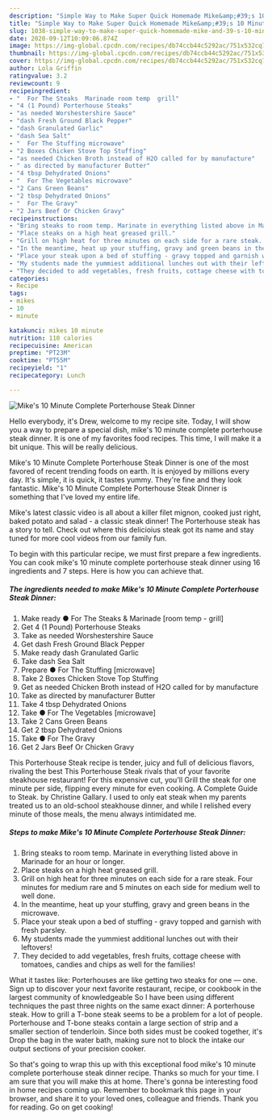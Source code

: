```yaml
---
description: "Simple Way to Make Super Quick Homemade Mike&amp;#39;s 10 Minute Complete Porterhouse Steak Dinner"
title: "Simple Way to Make Super Quick Homemade Mike&amp;#39;s 10 Minute Complete Porterhouse Steak Dinner"
slug: 1038-simple-way-to-make-super-quick-homemade-mike-and-39-s-10-minute-complete-porterhouse-steak-dinner
date: 2020-09-12T10:09:06.874Z
image: https://img-global.cpcdn.com/recipes/db74ccb44c5292ac/751x532cq70/mikes-10-minute-complete-porterhouse-steak-dinner-recipe-main-photo.jpg
thumbnail: https://img-global.cpcdn.com/recipes/db74ccb44c5292ac/751x532cq70/mikes-10-minute-complete-porterhouse-steak-dinner-recipe-main-photo.jpg
cover: https://img-global.cpcdn.com/recipes/db74ccb44c5292ac/751x532cq70/mikes-10-minute-complete-porterhouse-steak-dinner-recipe-main-photo.jpg
author: Lola Griffin
ratingvalue: 3.2
reviewcount: 9
recipeingredient:
- "  For The Steaks  Marinade room temp  grill"
- "4 (1 Pound) Porterhouse Steaks"
- "as needed Worshestershire Sauce"
- "dash Fresh Ground Black Pepper"
- "dash Granulated Garlic"
- "dash Sea Salt"
- "  For The Stuffing microwave"
- "2 Boxes Chicken Stove Top Stuffing"
- "as needed Chicken Broth instead of H2O called for by manufacture"
- " as directed by manufacturer Butter"
- "4 tbsp Dehydrated Onions"
- "  For The Vegetables microwave"
- "2 Cans Green Beans"
- "2 tbsp Dehydrated Onions"
- "  For The Gravy"
- "2 Jars Beef Or Chicken Gravy"
recipeinstructions:
- "Bring steaks to room temp. Marinate in everything listed above in Marinade for an hour or longer."
- "Place steaks on a high heat greased grill."
- "Grill on high heat for three minutes on each side for a rare steak. Four minutes for medium rare and 5 minutes on each side for medium well to well done."
- "In the meantime, heat up your stuffing, gravy and green beans in the microwave."
- "Place your steak upon a bed of stuffing - gravy topped and garnish with fresh parsley."
- "My students made the yummiest additional lunches out with their leftovers!"
- "They decided to add vegetables, fresh fruits, cottage cheese with tomatoes, candies and chips as well for the families!"
categories:
- Recipe
tags:
- mikes
- 10
- minute

katakunci: mikes 10 minute 
nutrition: 110 calories
recipecuisine: American
preptime: "PT23M"
cooktime: "PT55M"
recipeyield: "1"
recipecategory: Lunch

---
```



![Mike&#39;s 10 Minute Complete Porterhouse Steak Dinner](https://img-global.cpcdn.com/recipes/db74ccb44c5292ac/751x532cq70/mikes-10-minute-complete-porterhouse-steak-dinner-recipe-main-photo.jpg)

Hello everybody, it's Drew, welcome to my recipe site. Today, I will show you a way to prepare a special dish, mike&#39;s 10 minute complete porterhouse steak dinner. It is one of my favorites food recipes. This time, I will make it a bit unique. This will be really delicious.

Mike&#39;s 10 Minute Complete Porterhouse Steak Dinner is one of the most favored of recent trending foods on earth. It is enjoyed by millions every day. It's simple, it is quick, it tastes yummy. They're fine and they look fantastic. Mike&#39;s 10 Minute Complete Porterhouse Steak Dinner is something that I've loved my entire life.

Mike&#39;s latest classic video is all about a killer filet mignon, cooked just right, baked potato and salad - a classic steak dinner! The Porterhouse steak has a story to tell. Check out where this delicioius steak got its name and stay tuned for more cool videos from our family fun.


To begin with this particular recipe, we must first prepare a few ingredients. You can cook mike&#39;s 10 minute complete porterhouse steak dinner using 16 ingredients and 7 steps. Here is how you can achieve that.

<!--inarticleads1-->

##### The ingredients needed to make Mike&#39;s 10 Minute Complete Porterhouse Steak Dinner:

1. Make ready  ● For The Steaks &amp; Marinade [room temp - grill]
1. Get 4 (1 Pound) Porterhouse Steaks
1. Take as needed Worshestershire Sauce
1. Get dash Fresh Ground Black Pepper
1. Make ready dash Granulated Garlic
1. Take dash Sea Salt
1. Prepare  ● For The Stuffing [microwave]
1. Take 2 Boxes Chicken Stove Top Stuffing
1. Get as needed Chicken Broth instead of H2O called for by manufacture
1. Take  as directed by manufacturer Butter
1. Take 4 tbsp Dehydrated Onions
1. Take  ● For The Vegetables [microwave]
1. Take 2 Cans Green Beans
1. Get 2 tbsp Dehydrated Onions
1. Take  ● For The Gravy
1. Get 2 Jars Beef Or Chicken Gravy


This Porterhouse Steak recipe is tender, juicy and full of delicious flavors, rivaling the best This Porterhouse Steak rivals that of your favorite steakhouse restaurant! For this expensive cut, you&#39;ll Grill the steak for one minute per side, flipping every minute for even cooking. A Complete Guide to Steak. by Christine Gallary. I used to only eat steak when my parents treated us to an old-school steakhouse dinner, and while I relished every minute of those meals, the menu always intimidated me. 

<!--inarticleads2-->

##### Steps to make Mike&#39;s 10 Minute Complete Porterhouse Steak Dinner:

1. Bring steaks to room temp. Marinate in everything listed above in Marinade for an hour or longer.
1. Place steaks on a high heat greased grill.
1. Grill on high heat for three minutes on each side for a rare steak. Four minutes for medium rare and 5 minutes on each side for medium well to well done.
1. In the meantime, heat up your stuffing, gravy and green beans in the microwave.
1. Place your steak upon a bed of stuffing - gravy topped and garnish with fresh parsley.
1. My students made the yummiest additional lunches out with their leftovers!
1. They decided to add vegetables, fresh fruits, cottage cheese with tomatoes, candies and chips as well for the families!


What it tastes like: Porterhouses are like getting two steaks for one — one. Sign up to discover your next favorite restaurant, recipe, or cookbook in the largest community of knowledgeable So I have been using different techniques the past three nights on the same exact dinner: A porterhouse steak. How to grill a T-bone steak seems to be a problem for a lot of people. Porterhouse and T-bone steaks contain a large section of strip and a smaller section of tenderloin. Since both sides must be cooked together, it&#39;s Drop the bag in the water bath, making sure not to block the intake our output sections of your precision cooker. 

So that's going to wrap this up with this exceptional food mike&#39;s 10 minute complete porterhouse steak dinner recipe. Thanks so much for your time. I am sure that you will make this at home. There's gonna be interesting food in home recipes coming up. Remember to bookmark this page in your browser, and share it to your loved ones, colleague and friends. Thank you for reading. Go on get cooking!
